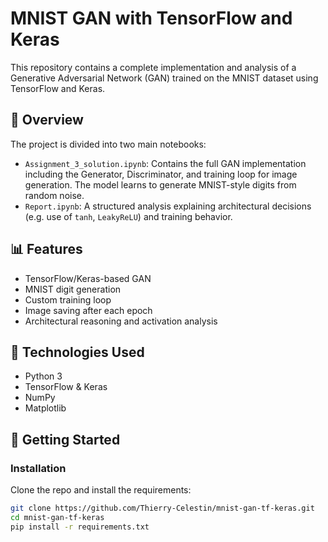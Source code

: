 # MNIST GAN with TensorFlow and Keras

This repository contains a complete implementation and analysis of a Generative Adversarial Network (GAN) trained on the MNIST dataset using TensorFlow and Keras.

## 🧠 Overview

The project is divided into two main notebooks:

- `Assignment_3_solution.ipynb`:  Contains the full GAN implementation including the Generator, Discriminator, and training loop for image generation. The model learns to generate MNIST-style digits from random noise.
- `Report.ipynb`: A structured analysis explaining architectural decisions (e.g. use of `tanh`, `LeakyReLU`) and training behavior.

## 📊 Features

- TensorFlow/Keras-based GAN
- MNIST digit generation
- Custom training loop
- Image saving after each epoch
- Architectural reasoning and activation analysis

## 🧰 Technologies Used

- Python 3
- TensorFlow & Keras
- NumPy
- Matplotlib

## 🏁 Getting Started

### Installation

Clone the repo and install the requirements:

```bash
git clone https://github.com/Thierry-Celestin/mnist-gan-tf-keras.git
cd mnist-gan-tf-keras
pip install -r requirements.txt
